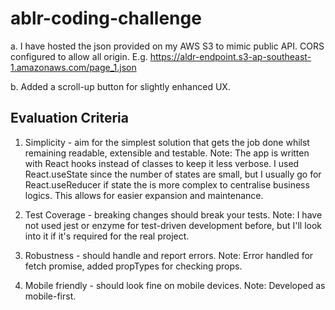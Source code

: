 # ablr-coding-challenge

a. I have hosted the json provided on my AWS S3 to mimic public API. CORS configured to allow all origin.
E.g. https://aldr-endpoint.s3-ap-southeast-1.amazonaws.com/page_1.json

b. Added a scroll-up button for slightly enhanced UX.



## Evaluation Criteria
1. Simplicity - aim for the simplest solution that gets the job done whilst remaining readable, extensible and testable.
Note: The app is written with React hooks instead of classes to keep it less verbose. I used React.useState since the number of states are small, 
but I usually go for React.useReducer if state the is more complex to centralise business logics. This allows for easier expansion and maintenance.

2. Test Coverage - breaking changes should break your tests.
Note: I have not used jest or enzyme for test-driven development before, but I'll look into it if it's required for the real project.

3. Robustness - should handle and report errors.
Note: Error handled for fetch promise, added propTypes for checking props.

4. Mobile friendly - should look fine on mobile devices.
Note: Developed as mobile-first.
